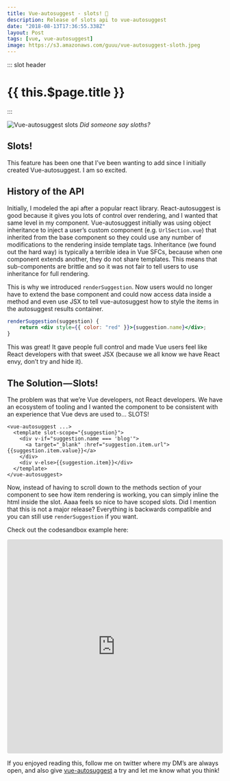 ```yaml
---
title: Vue-autosuggest - slots! 🎰
description: Release of slots api to vue-autosuggest
date: "2018-08-13T17:36:55.338Z"
layout: Post
tags: [vue, vue-autosuggest]
image: https://s3.amazonaws.com/guuu/vue-autosuggest-sloth.jpeg
---
```


::: slot header
# {{ this.$page.title }}
:::

![Vue-autosuggest slots](https://s3.amazonaws.com/guuu/vue-autosuggest-sloth.jpeg)
_Did someone say sloths?_


## Slots!
This feature has been one that I’ve been wanting to add since I initially 
created Vue-autosuggest. I am so excited.

## History of the API
Initially, I modeled the api after a popular react library. React-autosuggest is
good because it gives you lots of control over rendering, and I wanted that 
same level in my component. Vue-autosuggest initially was using object 
inheritance to inject a user’s custom component (e.g. `UrlSection.vue`) that 
inherited from the base component so they could use any number of modifications
to the rendering inside template tags. Inheritance (we found out the hard way)
is typically a terrible idea in Vue SFCs, because when one component extends 
another, they do not share templates. This means that sub-components are brittle 
and so it was not fair to tell users to use inheritance for full rendering.

This is why we introduced `renderSuggestion`. Now users would no longer have to
extend the base component and could now access data inside a method and even use
JSX to tell vue-autosuggest how to style the items in the autosuggest results
container.

```jsx
renderSuggestion(suggestion) {
    return <div style={{ color: "red" }}>{suggestion.name}</div>;
}
```

This was great! It gave people full control and made Vue users feel like React 
developers with that sweet JSX (because we all know we have React envy, don’t 
try and hide it).

## The Solution — Slots!
The problem was that we’re Vue developers, not React developers. We have an 
ecosystem of tooling and I wanted the component to be consistent with an 
experience that Vue devs are used to… SLOTS!

```vue
<vue-autosuggest ...>
  <template slot-scope="{suggestion}">
    <div v-if="suggestion.name === 'blog'">
      <a target="_blank" :href="suggestion.item.url">{{suggestion.item.value}}</a>
    </div>
    <div v-else>{{suggestion.item}}</div>
  </template>
</vue-autosuggest>
```

Now, instead of having to scroll down to the methods section of your component 
to see how item rendering is working, you can simply inline the html inside the
slot. Aaaa feels so nice to have scoped slots. Did I mention that this is not a 
major release? Everything is backwards compatible and you can still use 
`renderSuggestion` if you want.

Check out the codesandbox example here:
<iframe src="https://codesandbox.io/embed/2kkr6x44r" style="width:100%; height:500px; border:0; border-radius: 4px; overflow:hidden;" sandbox="allow-modals allow-forms allow-popups allow-scripts allow-same-origin"></iframe>


If you enjoyed reading this, follow me on twitter where my DM’s are always open, 
and also give [vue-autosuggest](https://github.com/darrenjennings/vue-autosuggest) a try and let me know what you think!
